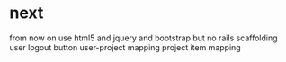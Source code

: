 
next
====
from now on use html5 and jquery and bootstrap but no rails scaffolding
user logout button
user-project mapping
project item mapping
